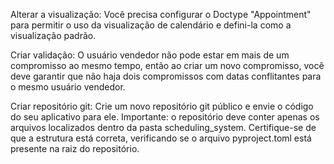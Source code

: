 Alterar a visualização: Você precisa configurar o Doctype "Appointment" para permitir o uso da visualização de calendário e defini-la como a visualização padrão.


Criar validação: O usuário vendedor não pode estar em mais de um compromisso ao mesmo tempo, então ao criar um novo compromisso, você deve garantir que não haja dois compromissos com datas conflitantes para o mesmo usuário vendedor.


Criar repositório git: Crie um novo repositório git público e envie o código do seu aplicativo para ele. Importante: o repositório deve conter apenas os arquivos localizados dentro da pasta scheduling_system. Certifique-se de que a estrutura está correta, verificando se o arquivo pyproject.toml está presente na raiz do repositório.
